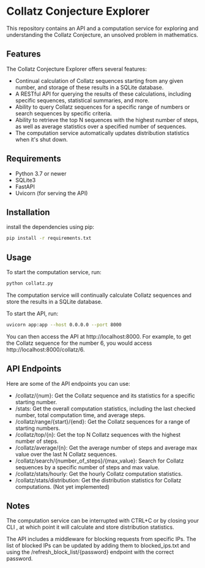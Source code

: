 # Collatz Conjecture Explorer

This repository contains an API and a computation service for exploring and understanding the Collatz Conjecture, an unsolved problem in mathematics.

## Features

The Collatz Conjecture Explorer offers several features:

- Continual calculation of Collatz sequences starting from any given number, and storage of these results in a SQLite database.
- A RESTful API for querying the results of these calculations, including specific sequences, statistical summaries, and more.
- Ability to query Collatz sequences for a specific range of numbers or search sequences by specific criteria.
- Ability to retrieve the top N sequences with the highest number of steps, as well as average statistics over a specified number of sequences.
- The computation service automatically updates distribution statistics when it's shut down.

## Requirements

- Python 3.7 or newer
- SQLite3
- FastAPI
- Uvicorn (for serving the API)

## Installation

install the dependencies using pip:

```bash
pip install -r requirements.txt
```

## Usage

To start the computation service, run:

```bash
python collatz.py
```

The computation service will continually calculate Collatz sequences and store the results in a SQLite database.

To start the API, run:

```bash
uvicorn app:app --host 0.0.0.0 --port 8000
```

You can then access the API at http://localhost:8000. For example, to get the Collatz sequence for the number 6, you would access http://localhost:8000/collatz/6.

## API Endpoints

Here are some of the API endpoints you can use:

- /collatz/{num}: Get the Collatz sequence and its statistics for a specific starting number.
- /stats: Get the overall computation statistics, including the last checked number, total computation time, and average steps.
- /collatz/range/{start}/{end}: Get the Collatz sequences for a range of starting numbers.
- /collatz/top/{n}: Get the top N Collatz sequences with the highest number of steps.
- /collatz/average/{n}: Get the average number of steps and average max value over the last N Collatz sequences.
- /collatz/search/{number_of_steps}/{max_value}: Search for Collatz sequences by a specific number of steps and max value.
- /collatz/stats/hourly: Get the hourly Collatz computation statistics.
- /collatz/stats/distribution: Get the distribution statistics for Collatz computations. (Not yet implemented)

## Notes

The computation service can be interrupted with CTRL+C or by closing your CLI , at which point it will calculate and store distribution statistics.

The API includes a middleware for blocking requests from specific IPs. The list of blocked IPs can be updated by adding them to blocked_ips.txt and using the /refresh_block_list/{password} endpoint with the correct password.
